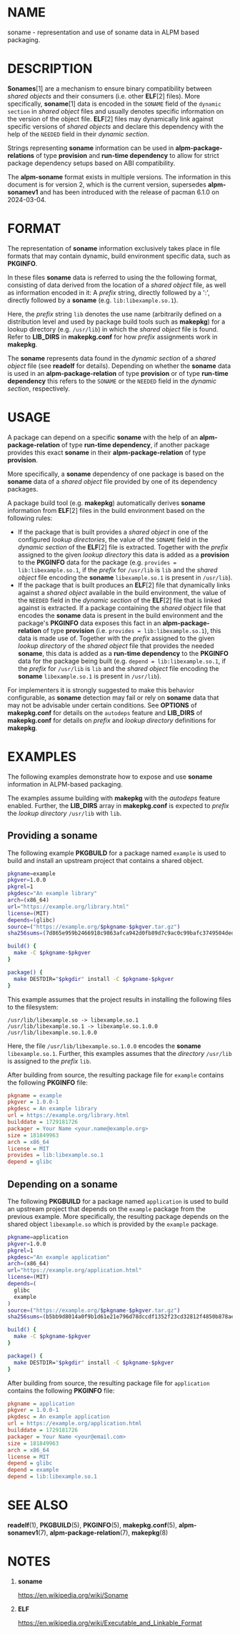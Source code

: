 # NAME

soname - representation and use of soname data in ALPM based packaging.

# DESCRIPTION

**Sonames**[1] are a mechanism to ensure binary compatibility between _shared objects_ and their consumers (i.e. other **ELF**[2] files).
More specifically, **soname**[1] data is encoded in the `SONAME` field of the `dynamic section` in _shared object_ files and usually denotes specific information on the version of the object file.
**ELF**[2] files may dynamically link against specific versions of _shared objects_ and declare this dependency with the help of the `NEEDED` field in their _dynamic section_.

Strings representing **soname** information can be used in **alpm-package-relations** of type **provision** and **run-time dependency** to allow for strict package dependency setups based on ABI compatibility.

The **alpm-soname** format exists in multiple versions.
The information in this document is for version 2, which is the current version, supersedes **alpm-sonamev1** and has been introduced with the release of pacman 6.1.0 on 2024-03-04.

# FORMAT

The representation of **soname** information exclusively takes place in file formats that may contain dynamic, build environment specific data, such as **PKGINFO**.

In these files **soname** data is referred to using the the following format, consisting of data derived from the location of a _shared object_ file, as well as information encoded in it:
A _prefix_ string, directly followed by a ':', directly followed by a **soname** (e.g. `lib:libexample.so.1`).

Here, the _prefix_ string `lib` denotes the use name (arbitrarily defined on a distribution level and used by package build tools such as **makepkg**) for a lookup directory (e.g. `/usr/lib`) in which the _shared object_ file is found.
Refer to **LIB_DIRS** in **makepkg.conf** for how _prefix_ assignments work in **makepkg**.

The **soname** represents data found in the _dynamic section_ of a _shared object_ file (see **readelf** for details).
Depending on whether the **soname** data is used in an **alpm-package-relation** of type **provision** or of type **run-time dependency** this refers to the `SONAME` or the `NEEDED` field in the _dynamic section_, respectively.

# USAGE

A package can depend on a specific **soname** with the help of an **alpm-package-relation** of type **run-time dependency**, if another package provides this exact **soname** in their **alpm-package-relation** of type **provision**.

More specifically, a **soname** dependency of one package is based on the **soname** data of a _shared object_ file provided by one of its dependency packages.

A package build tool (e.g. **makepkg**) automatically derives **soname** information from **ELF**[2] files in the build environment based on the following rules:

- If the package that is built provides a _shared object_ in one of the configured _lookup directories_, the value of the `SONAME` field in the _dynamic section_ of the **ELF**[2] file is extracted.
  Together with the _prefix_ assigned to the given _lookup directory_ this data is added as a **provision** to the **PKGINFO** data for the package (e.g. `provides = lib:libexample.so.1`, if the _prefix_ for `/usr/lib` is `lib` and the _shared object_ file encoding the **soname** `libexample.so.1` is present in `/usr/lib`).
- If the package that is built produces an **ELF**[2] file that dynamically links against a _shared object_ available in the build environment, the value of the `NEEDED` field in the _dynamic section_ of the **ELF**[2] file that is linked against is extracted.
  If a package containing the _shared object_ file that encodes the **soname** data is present in the build environment and the package's **PKGINFO** data exposes this fact in an **alpm-package-relation** of type **provision** (i.e. `provides = lib:libexample.so.1`), this data is made use of.
  Together with the _prefix_ assigned to the given _lookup directory_ of the _shared object_ file that provides the needed **soname**, this data is added as a **run-time dependency** to the **PKGINFO** data for the package being built (e.g. `depend = lib:libexample.so.1`, if the _prefix_ for `/usr/lib` is `lib` and the _shared object_ file encoding the **soname** `libexample.so.1` is present in `/usr/lib`).

For implementers it is strongly suggested to make this behavior configurable, as **soname** detection may fail or rely on **soname** data that may not be advisable under certain conditions.
See **OPTIONS** of **makepkg.conf** for details on the `autodeps` feature and **LIB_DIRS** of **makepkg.conf** for details on _prefix_ and _lookup directory_ definitions for **makepkg**.

# EXAMPLES

The following examples demonstrate how to expose and use **soname** information in ALPM-based packaging.

The examples assume building with **makepkg** with the _autodeps_ feature enabled.
Further, the **LIB_DIRS** array in **makepkg.conf** is expected to _prefix_ the _lookup directory_ `/usr/lib` with `lib`.

## Providing a soname

The following example **PKGBUILD** for a package named `example` is used to build and install an upstream project that contains a shared object.

```bash
pkgname=example
pkgver=1.0.0
pkgrel=1
pkgdesc="An example library"
arch=(x86_64)
url="https://example.org/library.html"
license=(MIT)
depends=(glibc)
source=("https://example.org/$pkgname-$pkgver.tar.gz")
sha256sums=(7d865e959b2466918c9863afca942d0fb89d7c9ac0c99bafc3749504ded97730)

build() {
  make -C $pkgname-$pkgver
}

package() {
  make DESTDIR="$pkgdir" install -C $pkgname-$pkgver
}
```

This example assumes that the project results in installing the following files to the filesystem:

```
/usr/lib/libexample.so -> libexample.so.1
/usr/lib/libexample.so.1 -> libexample.so.1.0.0
/usr/lib/libexample.so.1.0.0
```

Here, the file `/usr/lib/libexample.so.1.0.0` encodes the **soname** `libexample.so.1`.
Further, this examples assumes that the _directory_ `/usr/lib` is assigned to the _prefix_ `lib`.

After building from source, the resulting package file for `example` contains the following **PKGINFO** file:

```ini
pkgname = example
pkgver = 1.0.0-1
pkgdesc = An example library
url = https://example.org/library.html
builddate = 1729181726
packager = Your Name <your.name@example.org>
size = 181849963
arch = x86_64
license = MIT
provides = lib:libexample.so.1
depend = glibc
```

## Depending on a soname

The following **PKGBUILD** for a package named `application` is used to build an upstream project that depends on the `example` package from the previous example.
More specifically, the resulting package depends on the shared object `libexample.so` which is provided by the `example` package.

```bash
pkgname=application
pkgver=1.0.0
pkgrel=1
pkgdesc="An example application"
arch=(x86_64)
url="https://example.org/application.html"
license=(MIT)
depends=(
  glibc
  example
)
source=("https://example.org/$pkgname-$pkgver.tar.gz")
sha256sums=(b5bb9d8014a0f9b1d61e21e796d78dccdf1352f23cd32812f4850b878ae4944c)

build() {
  make -C $pkgname-$pkgver
}

package() {
  make DESTDIR="$pkgdir" install -C $pkgname-$pkgver
}
```

After building from source, the resulting package file for `application` contains the following **PKGINFO** file:

```ini
pkgname = application
pkgver = 1.0.0-1
pkgdesc = An example application
url = https://example.org/application.html
builddate = 1729181726
packager = Your Name <your@email.com>
size = 181849963
arch = x86_64
license = MIT
depend = glibc
depend = example
depend = lib:libexample.so.1
```

# SEE ALSO

**readelf**(1), **PKGBUILD**(5), **PKGINFO**(5), **makepkg.conf**(5), **alpm-sonamev1**(7), **alpm-package-relation**(7), **makepkg**(8)

# NOTES

1. **soname**

   https://en.wikipedia.org/wiki/Soname

1. **ELF**

   https://en.wikipedia.org/wiki/Executable_and_Linkable_Format
